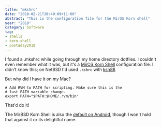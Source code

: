 ```yaml
---
title: "mkshrc"
date: "2018-02-21T20:40:09+11:00"
abstract: "This is the configuration file for the MirOS Korn shell"
year: "2018"
category: Software
tag:
- shells
- korn-shell
- postaday2018
---
```

I found a .mkshrc while going through my home directory dotfiles. I couldn't even remember what it was, but it's a [MirOS Korn Shell] configuration file. I didn't know this; on NetBSD I'd used `.kshrc` with [ksh88].

But why did I have it on my Mac?

    # Add RVM to PATH for scripting. Make sure this is the 
    # last PATH variable change.
    export PATH="$PATH:$HOME/.rvm/bin"

That'd do it!

The MirBSD Korn Shell is also the [default on Android], though I won't hold that against it or its delightful name.

[ksh88]: http://netbsd.gw.com/cgi-bin/man-cgi?ksh+.i386
[MirOS Korn Shell]: https://www.mirbsd.org/mksh.htm
[default on Android]: http://www.all-things-android.com/content/mirbsd-korn-shell-android-shell

